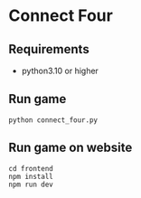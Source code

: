 # Connect Four

## Requirements
- python3.10 or higher

## Run game
```
python connect_four.py
```

## Run game on website
```
cd frontend
npm install
npm run dev
```
